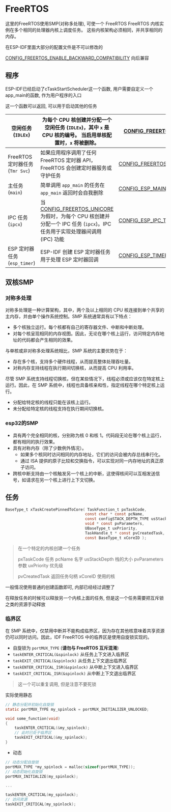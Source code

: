 # FreeRTOS

这里的FreeRTOS使用SMP(对称多处理), 可使一个 FreeRTOS FreeRTOS 内核实例在多个相同的处理器内核上调度任务。 这些内核架构必须相同，并共享相同的内存。

在ESP-IDF里面大部分的配置文件是不可以修改的

[CONFIG_FREERTOS_ENABLE_BACKWARD_COMPATIBILITY](https://docs.espressif.com/projects/esp-idf/zh_CN/latest/esp32/api-reference/kconfig.html#config-freertos-enable-backward-compatibility) 向后兼容

## 程序

ESP-IDF已经启动了cTaskStartScheduler这一个函数, 用户需要自定义一个app_main的函数, 作为用户程序的入口

这一个函数可以返回, 可以用于启动其他的任务

| 空闲任务 (`IDLEx`)              | 为每个 CPU 核创建并分配一个空闲任务 (`IDLEx`)，其中 `x` 是 CPU 核的编号。 当启用单核配置时，`x` 将被删除。 | [CONFIG_FREERTOS_IDLE_TASK_STACKSIZE](https://docs.espressif.com/projects/esp-idf/zh_CN/latest/esp32/api-reference/kconfig.html#config-freertos-idle-task-stacksize) | 核 x                                                         | `0`                                                          |
| ------------------------------- | ------------------------------------------------------------ | ------------------------------------------------------------ | ------------------------------------------------------------ | ------------------------------------------------------------ |
| FreeRTOS 定时器任务 (`Tmr Svc`) | 如果应用程序调用了任何 FreeRTOS 定时器 API，FreeRTOS 会创建定时器服务或守护任务 | [CONFIG_FREERTOS_TIMER_TASK_STACK_DEPTH](https://docs.espressif.com/projects/esp-idf/zh_CN/latest/esp32/api-reference/kconfig.html#config-freertos-timer-task-stack-depth) | 核 0                                                         | [CONFIG_FREERTOS_TIMER_TASK_PRIORITY](https://docs.espressif.com/projects/esp-idf/zh_CN/latest/esp32/api-reference/kconfig.html#config-freertos-timer-task-priority) |
| 主任务 (`main`)                 | 简单调用 `app_main` 的任务在 `app_main` 返回时会自我删除     | [CONFIG_ESP_MAIN_TASK_STACK_SIZE](https://docs.espressif.com/projects/esp-idf/zh_CN/latest/esp32/api-reference/kconfig.html#config-esp-main-task-stack-size) | [CONFIG_ESP_MAIN_TASK_AFFINITY](https://docs.espressif.com/projects/esp-idf/zh_CN/latest/esp32/api-reference/kconfig.html#config-esp-main-task-affinity) | `1`                                                          |
| IPC 任务 (`ipcx`)               | 当 [CONFIG_FREERTOS_UNICORE](https://docs.espressif.com/projects/esp-idf/zh_CN/latest/esp32/api-reference/kconfig.html#config-freertos-unicore) 为假时，为每个 CPU 核创建并分配一个 IPC 任务 (`ipcx`)。IPC 任务用于实现处理器间调用 (IPC) 功能 | [CONFIG_ESP_IPC_TASK_STACK_SIZE](https://docs.espressif.com/projects/esp-idf/zh_CN/latest/esp32/api-reference/kconfig.html#config-esp-ipc-task-stack-size) | 核 x                                                         | `24`                                                         |
| ESP 定时器任务 (`esp_timer`)    | ESP-IDF 创建 ESP 定时器任务用于处理 ESP 定时器回调           | [CONFIG_ESP_TIMER_TASK_STACK_SIZE](https://docs.espressif.com/projects/esp-idf/zh_CN/latest/esp32/api-reference/kconfig.html#config-esp-timer-task-stack-size) | 核 0                                                         | `22`                                                         |

## 双核SMP

### 对称多处理

对称多处理是一种计算架构，其中，两个及以上相同的 CPU 核连接到单个共享的主内存，并由单个操作系统控制。SMP 系统通常具有以下特点：

- 多个核独立运行。每个核都有自己的寄存器文件、中断和中断处理。
- 对每个核呈现相同的内存视图。因此，无论在哪个核上运行，访问特定内存地址的代码都会产生相同的效果。

与单核或非对称多处理系统相比，SMP 系统的主要优势在于：

- 存在多个核，支持多个硬件线程，从而提高整体处理吞吐量。
- 对称内存支持线程在执行期间切换核，从而提高 CPU 利用率。

尽管 SMP 系统支持线程切换核，但在某些情况下，线程必须或应该仅在特定核上运行。因此，在 SMP 系统中，线程也具备核亲和性，指定线程在哪个特定核上运行。

- 分配给特定核的线程只能在该核上运行。
- 未分配给特定核的线程支持在执行期间切换核。

### esp32的SMP

- 具有两个完全相同的核，分别称为核 0 和核 1。代码段无论在哪个核上运行，都有相同的执行效果。
- 具有对称内存（除了少数例外情况）。
  - 如果多个核同时访问相同的内存地址，它们的访问会被内存总线串行化。
  - 通过 ISA 提供的原子比较和交换指令，可以实现对同一内存地址的真正原子访问。
- 跨核中断支持由一个核触发另一个核上的中断，这使得核间可以互相发送信号，如请求在另一个核上进行上下文切换。

## 任务

```c
BaseType_t xTaskCreatePinnedToCore( TaskFunction_t pxTaskCode,
                                   const char * const pcName,
                                   const configSTACK_DEPTH_TYPE usStackDepth,
                                   void * const pvParameters,
                                   UBaseType_t uxPriority,
                                   TaskHandle_t * const pvCreatedTask,
                                   const BaseType_t xCoreID );
```

> 在一个特定的内核创建一个任务
>
> pxTaskCode 任务 pcName 名字  usStackDepth 栈的大小 pvParameters 参数  uxPriority 优先级
>
> pvCreatedTask 返回任务句柄  xCoreID 使用的核

一般情况使用普通的创建函数即可, 内部已经经过调整了

在释放任务的时候可以释放另一个内核上面的任务, 但是这一个任务需要把互斥锁之类的资源手动释放

### 临界区

在 SMP 系统中，仅禁用中断并不能构成临界区，因为存在其他核意味着共享资源仍可以同时访问。因此，IDF FreeRTOS 中的临界区是使用自旋锁实现的。

- 自旋锁为 `portMUX_TYPE` (**请勿与 FreeRTOS 互斥混淆**)
- `taskENTER_CRITICAL(&spinlock)` 从任务上下文进入临界区
- `taskEXIT_CRITICAL(&spinlock)` 从任务上下文退出临界区
- `taskENTER_CRITICAL_ISR(&spinlock)` 从中断上下文进入临界区
- `taskEXIT_CRITICAL_ISR(&spinlock)` 从中断上下文退出临界区

> 这一个可以重复调用, 但是注意不要死锁

实际使用静态

```c
// 静态分配并初始化自旋锁
static portMUX_TYPE my_spinlock = portMUX_INITIALIZER_UNLOCKED;

void some_function(void)
{
    taskENTER_CRITICAL(&my_spinlock);
    // 此时已处于临界区
    taskEXIT_CRITICAL(&my_spinlock);
}
```

+ 动态

```c
// 动态分配自旋锁
portMUX_TYPE *my_spinlock = malloc(sizeof(portMUX_TYPE));
// 动态初始化自旋锁
portMUX_INITIALIZE(my_spinlock);

...

taskENTER_CRITICAL(my_spinlock);
// 访问资源
taskEXIT_CRITICAL(my_spinlock);
```

